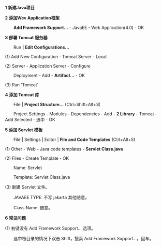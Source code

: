 **1 新建Java项目**

**2 添加Wev Application框架**

&emsp;&emsp;**Add Framework Support...** - JavaEE - Web Application(4.0) - OK

**3 部署 Tomcat 服务器**

&emsp;&emsp;Run | **Edit Configurations...**

$(1)$ Add New Configuration - Tomcat Server - Local

$(2)$ Server - Application Server - Configure

&emsp;&emsp;Deployment - Add - **Artifact...** - OK

$(3)$ Run 'Tomcat'

**4 添加 Tomcat 库**

&emsp;&emsp;File | **Project Structure...** (Ctrl+Shift+Alt+S)

&emsp;&emsp;Project Settings - Modules - Dependencies - Add - **2 Library** - Tomcat - Add Selected - 选中 - OK

**5 添加 Servlet 模板**

&emsp;&emsp;File | Settings | Editor | **File and Code Templates** (Ctrl+Alt+S)

$(1)$ Other - Web - Java code templates - **Servlet Class.java**

$(2)$ Files - Create Template - OK

&emsp;&emsp;Name: Servlet

&emsp;&emsp;Template: Servlet Class.java

$(3)$ 新建 Servlet 文件。

&emsp;&emsp;JAVAEE TYPE: 不写 jakarta 其他随意。

&emsp;&emsp;Class Name: 随意。

**6 常见问题**

$(1)$ 右键没有 Add Framework Support... 选项。

&emsp;&emsp;选中根目录的情况下双击 Shift，搜索 Add Framework Support...，回车。